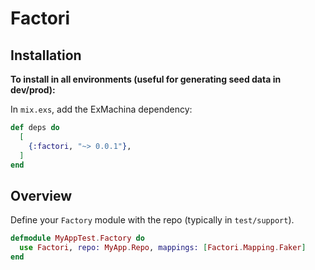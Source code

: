# Factori

## Installation

**To install in all environments (useful for generating seed data in dev/prod):**

In `mix.exs`, add the ExMachina dependency:

```elixir
def deps do
  [
    {:factori, "~> 0.0.1"},
  ]
end
```

## Overview

Define your `Factory` module with the repo (typically in `test/support`).

```elixir
defmodule MyAppTest.Factory do
  use Factori, repo: MyApp.Repo, mappings: [Factori.Mapping.Faker]
end
```
